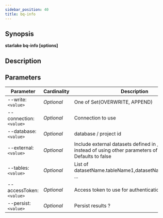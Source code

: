 ```yaml
---
sidebar_position: 40
title: bq-info
---
```



## Synopsis

**starlake bq-info [options]**

## Description


## Parameters

Parameter|Cardinality|Description
---|---|---
--write:`<value>`|*Optional*|One of Set(OVERWRITE, APPEND)
--connection:`<value>`|*Optional*|Connection to use
--database:`<value>`|*Optional*|database / project id
--external:`<value>`|*Optional*|Include external datasets defined in _config.sl.yml instead of using other parameters of this command ? Defaults to false
--tables:`<value>`|*Optional*|List of datasetName.tableName1,datasetName.tableName2 ...
--accessToken:`<value>`|*Optional*|Access token to use for authentication
--persist:`<value>`|*Optional*|Persist results ?

